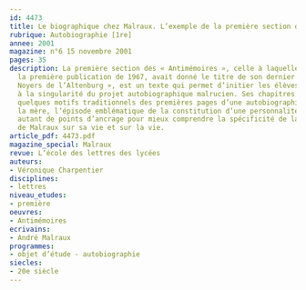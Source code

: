 ```yaml
---
id: 4473
title: Le biographique chez Malraux. L’exemple de la première section des « Antimémoires »
rubrique: Autobiographie [1re]
annee: 2001
magazine: n°6 15 novembre 2001
pages: 35
description: La première section des « Antimémoires », celle à laquelle Malraux, dans
  la première publication de 1967, avait donné le titre de son dernier roman, « Les
  Noyers de l’Altenburg », est un texte qui permet d’initier les élèves de première
  à la singularité du projet autobiographique malrucien. Ses chapitres présentent
  quelques motifs traditionnels des premières pages d’une autobiographie (le père,
  la mère, l’épisode emblématique de la constitution d’une personnalité), qui seront
  autant de points d’ancrage pour mieux comprendre la spécificité de la méditation
  de Malraux sur sa vie et sur la vie.
article_pdf: 4473.pdf
magazine_special: Malraux
revue: L’école des lettres des lycées
auteurs:
- Véronique Charpentier
disciplines:
- lettres
niveau_etudes:
- première
oeuvres:
- Antimémoires
ecrivains:
- André Malraux
programmes:
- objet d’étude - autobiographie
siecles:
- 20e siècle
---
```

